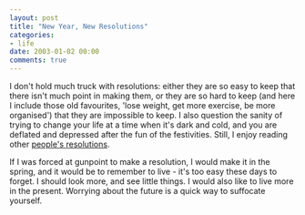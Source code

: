 ```yaml
---
layout: post
title: "New Year, New Resolutions"
categories:
- life
date: 2003-01-02 00:00
comments: true
---
```


<p> I don't hold much truck with resolutions: either they are so easy to keep that there isn't much point in making them, or they are so hard to keep (and here I include those old favourites, 'lose weight, get more exercise, be more organised') that they are impossible to keep. I also question the sanity of trying to change your life at a time when it's dark and cold, and you are deflated and depressed after the fun of the festivities. Still, I enjoy reading other <a href="http://fray.com/hope/2003/" title="Hopes for 2003">people's resolutions</a>.</p>
<p>If I was forced at gunpoint to make a resolution, I would make it in the spring, and it would be to remember to live - it's too easy these days to forget. I should look more, and see little things. I would also like to live more in the present. Worrying about the future is a quick way to suffocate yourself.</p>


